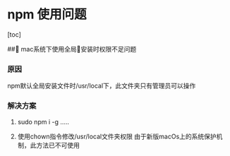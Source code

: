# npm 使用问题
[toc]

## mac系统下使用全局安装时权限不足问题

### 原因

npm默认全局安装文件时/usr/local下，此文件夹只有管理员可以操作


### 解决方案

1. sudo npm i -g .....


2. 使用chown指令修改/usr/local文件夹权限
    由于新版macOs上的系统保护机制，此方法已不可使用
